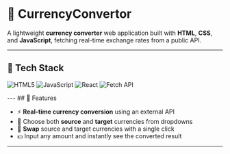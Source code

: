 # 💱 CurrencyConvertor

A lightweight **currency converter** web application built with **HTML**, **CSS**, and **JavaScript**, fetching real-time exchange rates from a public API.

---

## 🚀 Tech Stack

<p align="left"> <img src="https://img.shields.io/badge/HTML5-E34F26?style=for-the-badge&logo=html5&logoColor=white" alt="HTML5" /> <img src="https://img.shields.io/badge/JavaScript-F7DF1E?style=for-the-badge&logo=javascript&logoColor=black" alt="JavaScript" /> <img src="https://img.shields.io/badge/React-20232A?style=for-the-badge&logo=react&logoColor=61DAFB" alt="React" /> <img src="https://img.shields.io/badge/Fetch%20API-4A90E2?style=for-the-badge&logo=web&logoColor=white" alt="Fetch API" />   </p>
 ---
## 🔧 Features

- ⚡ **Real-time currency conversion** using an external API  
- 🎯 Choose both **source** and **target** currencies from dropdowns  
- 🔄 **Swap** source and target currencies with a single click  
- 💵 Input any amount and instantly see the converted result  

---


